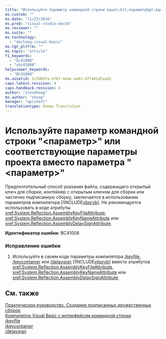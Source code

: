 ```yaml
---
title: "Используйте параметр командной строки &quot;&lt;параметр&gt;&quot; или соответствующие параметры проекта вместо параметра &quot;&lt;параметр&gt;&quot; | Microsoft Docs"
ms.custom: ""
ms.date: "11/23/2016"
ms.prod: "visual-studio-dev14"
ms.reviewer: ""
ms.suite: ""
ms.technology: 
  - "devlang-visual-basic"
ms.tgt_pltfrm: ""
ms.topic: "article"
f1_keywords: 
  - "bc41008"
  - "vbc41008"
helpviewer_keywords: 
  - "BC41008"
ms.assetid: 1c5d6d7a-b767-4dae-aa61-d7fa81d5aad1
caps.latest.revision: 4
caps.handback.revision: 4
author: "stevehoag"
ms.author: "shoag"
manager: "wpickett"
translationtype: Human Translation
---
```

# Используйте параметр командной строки &quot;&lt;параметр&gt;&quot; или соответствующие параметры проекта вместо параметра &quot;&lt;параметр&gt;&quot;
Предпочтительный способ указания файла, содержащего открытый ключ для сборки, контейнер с открытым ключом для сборки или частично подписанную сборку, заключается в использовании параметров компилятора [!INCLUDE[vbprvb](../../csharp/programming-guide/concepts/linq/includes/vbprvb_md.md)]. Не рекомендуется использовать в коде атрибуты <xref:System.Reflection.AssemblyKeyFileAttribute>, <xref:System.Reflection.AssemblyKeyNameAttribute> или <xref:System.Reflection.AssemblyDelaySignAttribute>.  
  
 **Идентификатор ошибки:** BC41008  
  
### Исправление ошибки  
  
1.  Используйте в своем коде параметры компилятора [\/keyfile](../../visual-basic/reference/command-line-compiler/keyfile.md), [\/keycontainer](../../visual-basic/reference/command-line-compiler/keycontainer.md) или [\/delaysign](../../visual-basic/reference/command-line-compiler/delaysign.md) [!INCLUDE[vbprvb](../../csharp/programming-guide/concepts/linq/includes/vbprvb_md.md)] вместо атрибутов <xref:System.Reflection.AssemblyKeyFileAttribute>, <xref:System.Reflection.AssemblyKeyNameAttribute> или <xref:System.Reflection.AssemblyDelaySignAttribute>.  
  
## См. также  
 [Практическое руководство. Создание подписанных дружественных сборок](../Topic/How%20to:%20Create%20Signed%20Friend%20Assemblies%20\(C%23%20and%20Visual%20Basic\).md)   
 [Компилятор Visual Basic с интерфейсом командной строки](../../visual-basic/reference/command-line-compiler/index.md)   
 [\/keyfile](../../visual-basic/reference/command-line-compiler/keyfile.md)   
 [\/keycontainer](../../visual-basic/reference/command-line-compiler/keycontainer.md)   
 [\/delaysign](../../visual-basic/reference/command-line-compiler/delaysign.md)